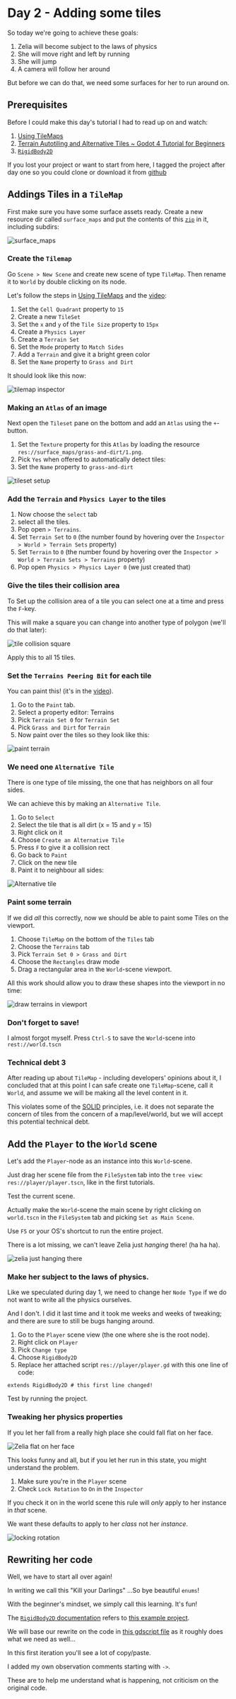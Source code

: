 # Day 2 - Adding some tiles

So today we're going to achieve these goals:

1. Zelia will become subject to the laws of physics
2. She will move right and left by running
3. She will jump
4. A camera will follow her around

But before we can do that, we need some surfaces for her to run around on.

## Prerequisites

Before I could make this day's tutorial I had to read up on and watch:

1. [Using TileMaps](https://docs.godotengine.org/en/stable/tutorials/2d/using_tilemaps.html)
2. [Terrain Autotiling and Alternative Tiles ~ Godot 4 Tutorial for Beginners](https://www.youtube.com/watch?v=vV8uKN1VnN4)
3. [`RigidBody2D`](https://docs.godotengine.org/en/stable/classes/class_rigidbody2d.html) 

If you lost your project or want to start from here, I tagged the project after day one so you could clone or download it from [github](https://github.com/Teaching-myself-Godot/godot-zelia/tree/after-day-1)

## Addings Tiles in a `TileMap`

First make sure you have some surface assets ready. Create a new resource dir called `surface_maps` and put the contents of this [`zip`](https://github.com/Teaching-myself-Godot/rewriting-zelia-tutorial/raw/main/assets/surface_maps.zip) in it, including subdirs:

![surface_maps](screenshots/surface_maps_added.png)

### Create the `Tilemap`

Go `Scene > New Scene` and create new scene of type `TileMap`. Then rename it to `World` by double clicking on its node.

Let's follow the steps in [Using TileMaps](https://docs.godotengine.org/en/stable/tutorials/2d/using_tilemaps.html) and the [video](https://www.youtube.com/watch?v=vV8uKN1VnN4):

1. Set the `Cell Quadrant` property to `15`
2. Create a new `TileSet` 
3. Set the `x` and `y` of the `Tile Size` property to `15px`
4. Create a `Physics Layer`
5. Create a `Terrain Set`
6. Set the `Mode` property to `Match Sides`
7. Add a `Terrain` and give it a bright green color
8. Set the `Name` property to `Grass and Dirt`

It should look like this now:

![tilemap inspector](screenshots/tilemap-inspector.png)

### Making an `Atlas` of an image

Next open the `Tileset` pane on the bottom and add an `Atlas` using the `+`-button.

1. Set the `Texture` property for this `Atlas` by loading the resource `res://surface_maps/grass-and-dirt/1.png`. 
2. Pick `Yes` when offered to automatically detect tiles:
3. Set the `Name` property to `grass-and-dirt`

![tileset setup](screenshots/tileset_setup.png)

### Add the `Terrain` and `Physics Layer` to the tiles

1. Now choose the `select` tab 
2. select all the tiles.
3. Pop open `> Terrains`.
4. Set `Terrain Set` to `0` (the number found by hovering over the `Inspector > World > Terrain Sets` property)
5. Set `Terrain` to `0`  (the number found by hovering over the `Inspector > World > Terrain Sets > Terrains` property)
6. Pop open `Physics > Physics Layer 0` (we just created that)

### Give the tiles their collision area

To Set up the collision area of a tile you can select one at a time and press the `F`-key. 

This will make a square you can change into another type of polygon (we'll do that later):

![tile collision square](screenshots/tile-collision-square.png)

Apply this to all 15 tiles.

### Set the `Terrains Peering Bit` for each tile

You can paint this! (it's in the [video](https://www.youtube.com/watch?v=vV8uKN1VnN4)).

1. Go to the `Paint` tab.
2. Select a property editor: Terrains
3. Pick `Terrain Set 0` for `Terrain Set`
4. Pick `Grass and Dirt` for `Terrain`
5. Now paint over the tiles so they look like this:

![paint terrain](screenshots/paint-terrain.png)

### We need one `Alternative Tile`

There is one type of tile missing, the one that has neighbors on all four sides. 

We can achieve this by making an `Alternative Tile`.

1. Go to `Select`
2. Select the tile that is all dirt (x = 15 and y = 15)
3. Right click on it
4. Choose `Create an Alternative Tile`
5. Press `F` to give it a collision rect
6. Go back to `Paint`
7. Click on the new tile 
8. Paint it to neighbour all sides:

![Alternative tile](screenshots/alternative_tile.png)

### Paint some terrain

If we did _all_ this correctly, now we should be able to paint some Tiles on the viewport.

1. Choose `TileMap` on the bottom of the `Tiles` tab
2. Choose the `Terrains` tab
3. Pick `Terrain Set 0 > Grass and Dirt`
4. Choose the `Rectangles` draw mode
5. Drag a rectangular area in the `World`-scene viewport.

All this work should allow you to draw these shapes into the viewport in no time:

![draw terrains in viewport](screenshots/draw_terrains_in_viewport.png)

### Don't forget to save!

I almost forgot myself. Press `Ctrl-S` to save the `World`-scene into `rest://world.tscn`

### Technical debt 3

After reading up about `TileMap` - including developers' opinions about it, I concluded that at this point I can safe create one `TileMap`-scene, call it `World`, and assume we will be making all the level content in it.

This violates some of the [SOLID](https://en.wikipedia.org/wiki/SOLID) principles, i.e. it does not separate the concern of tiles from the concern of a map/level/world, but we will accept this potential technical debt.

## Add the `Player` to the `World` scene

Let's add the `Player`-node as an instance into this `World`-scene.

Just drag her scene file from the `FileSystem` tab into the `tree view`: `res://player/player.tscn`, like in the first tutorials.

Test the current scene.

Actually make the `World`-scene the main scene by right clicking on `world.tscn` in the `FileSystem` tab and picking `Set as Main Scene`.

Use `F5` or your OS's shortcut to run the entire project.

There is a lot missing, we can't leave Zelia just _hanging_ there! (ha ha ha).

![zelia just hanging there](screenshots/zelia-just-hanging-there.png)

### Make her subject to the laws of physics.

Like we speculated during day 1, we need to change her `Node Type` if we do not want to write all the physics ourselves. 

And I don't. I did it last time and it took me weeks and weeks of tweaking; and there are sure to still be bugs hanging around.

1. Go to the `Player` scene view (the one where she is the root node).
2. Right click on `Player` 
3. Pick `Change type`
4. Choose `RigidBody2D`
5. Replace her attached script `res://player/player.gd` with this one line of code:

```gdscript
extends RigidBody2D # this first line changed!
```

Test by running the project.

### Tweaking her physics properties

If you let her fall from a really high place she could fall flat on her face.

![Zelia flat on her face](screenshots/zelia-flat-on-her-face.png)

This looks funny and all, but if you let her run in this state, you might understand the problem.

1. Make sure you're in the `Player` scene
2. Check `Lock Rotation` to `On` in the `Inspector`

If you check it on in the world scene this rule will _only_ apply to her instance in _that_ scene. 

We want these defaults to apply to her _class_ not her _instance_.

![locking rotation](screenshots/locking-rotations.png)

## Rewriting her code

Well, we have to start all over again!

In writing we call this "Kill your Darlings" ...So bye beautiful `enums`!

With the beginner's mindset, we simply call this learning. It's fun!

The [`RigidBody2D` documentation](https://docs.godotengine.org/en/stable/classes/class_rigidbody2d.html) refers to [this example project](https://godotengine.org/asset-library/asset/119). 

We will base our rewrite on the code in [this gdscript file](https://github.com/godotengine/godot-demo-projects/blob/3.5-9e68af3/2d/physics_platformer/player/player.gd) as it roughly does what we need as well...

In this first iteration you'll see a lot of copy/paste. 

I added my own observation comments starting with `->`.

These are to help me understand what is happening, not criticism on the original code.

```gdscript

```
